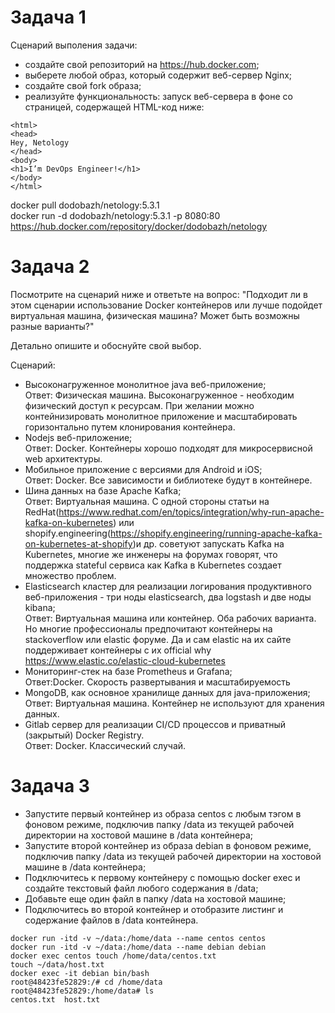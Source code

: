 # Задача 1
Сценарий выполения задачи:
- создайте свой репозиторий на https://hub.docker.com;
- выберете любой образ, который содержит веб-сервер Nginx;
- создайте свой fork образа;
- реализуйте функциональность: запуск веб-сервера в фоне со страницей, содержащей HTML-код ниже:
```
<html>
<head>
Hey, Netology
</head>
<body>
<h1>I’m DevOps Engineer!</h1>
</body>
</html>
```
docker pull dodobazh/netology:5.3.1  
docker run -d dodobazh/netology:5.3.1 -p 8080:80
https://hub.docker.com/repository/docker/dodobazh/netology

# Задача 2

Посмотрите на сценарий ниже и ответьте на вопрос: "Подходит ли в этом сценарии использование Docker контейнеров или лучше подойдет виртуальная машина, физическая машина? Может быть возможны разные варианты?"

Детально опишите и обоснуйте свой выбор.

Сценарий:

- Высоконагруженное монолитное java веб-приложение;  
Ответ: Физическая машина. Высоконагруженное - необходим физический доступ к ресурсам. При желании можно контейнизировать монолитное приложение и масштабировать горизонтально путем клонирования контейнера.  
- Nodejs веб-приложение;  
Ответ: Docker. Контейнеры хорошо подходят для микросервисной web архитектуры.  
- Мобильное приложение c версиями для Android и iOS;  
Ответ: Docker. Все зависимости и библиотеке будут в контейнере. 
- Шина данных на базе Apache Kafka;  
Ответ: Виртуальная машина. С одной стороны статьи на RedHat(https://www.redhat.com/en/topics/integration/why-run-apache-kafka-on-kubernetes) или shopify.engineering(https://shopify.engineering/running-apache-kafka-on-kubernetes-at-shopify)и др. советуют запускать Kafka на Kubernetes, многие же инженеры на форумах говорят, что поддержка stateful сервиса как Kafka в Kubernetes создает множество проблем. 
- Elasticsearch кластер для реализации логирования продуктивного веб-приложения - три ноды elasticsearch, два logstash и две ноды kibana;  
Ответ: Виртуальная машина или контейнер. Оба рабочих варианта. Но многие профессионалы предпочитают контейнеры на stackoverflow или elastic форуме. Да и сам elastic на их сайте поддерживает контейнеры с их official why https://www.elastic.co/elastic-cloud-kubernetes 
- Мониторинг-стек на базе Prometheus и Grafana;  
Ответ:Docker. Скорость развертывания и масштабируемость
- MongoDB, как основное хранилище данных для java-приложения;  
Ответ: Виртуальная машина. Контейнер не используют для хранения данных.
- Gitlab сервер для реализации CI/CD процессов и приватный (закрытый) Docker Registry.  
Ответ: Docker. Классический случай. 

# Задача 3
- Запустите первый контейнер из образа centos c любым тэгом в фоновом режиме, подключив папку /data из текущей рабочей директории на хостовой машине в /data контейнера;
- Запустите второй контейнер из образа debian в фоновом режиме, подключив папку /data из текущей рабочей директории на хостовой машине в /data контейнера;
- Подключитесь к первому контейнеру с помощью docker exec и создайте текстовый файл любого содержания в /data;
- Добавьте еще один файл в папку /data на хостовой машине;
- Подключитесь во второй контейнер и отобразите листинг и содержание файлов в /data контейнера.

```
docker run -itd -v ~/data:/home/data --name centos centos
docker run -itd -v ~/data:/home/data --name debian debian
docker exec centos touch /home/data/centos.txt
touch ~/data/host.txt
docker exec -it debian bin/bash
root@48423fe52829:/# cd /home/data
root@48423fe52829:/home/data# ls
centos.txt  host.txt
```



